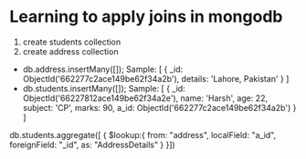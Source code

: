 # Learning to apply joins in mongodb

1. create students collection
2. create address collection

- db.address.insertMany([]);
  Sample: [
    {
        _id: ObjectId('662277c2ace149be62f34a2b'),
        details: 'Lahore, Pakistan'
    }
  ]
- db.students.insertMany([]);
  Sample: [
    {
        _id: ObjectId('66227812ace149be62f34a2e'),
        name: 'Harsh',
        age: 22,
        subject: 'CP',
        marks: 90,
        a_id: ObjectId('662277c2ace149be62f34a2b')
    }
  ]

<!-- Query -->

db.students.aggregate([
{
    $lookup:{
        from: "address",
        localField: "a_id",
        foreignField: "_id",
        as: "AddressDetails"
    }
}])

<!--
{
   $lookup:
     {
       from: <collection to join>,
       localField: <field from the input documents>,
       foreignField: <field from the documents of the "from" collection>,
       as: <output array field>
     }
}
 -->
